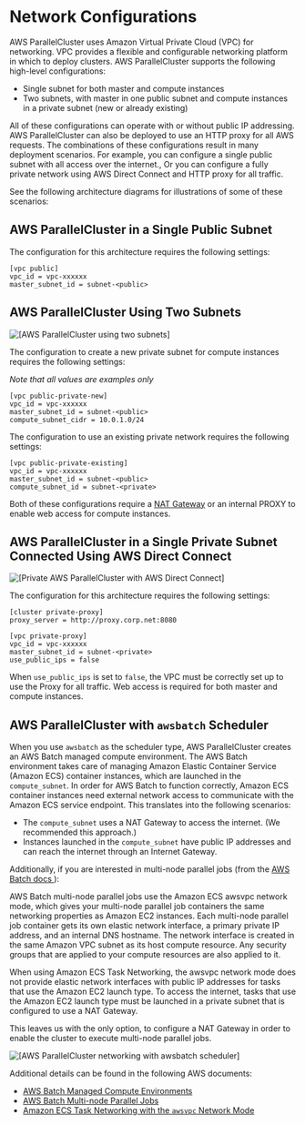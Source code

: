 # Network Configurations<a name="networking"></a>

AWS ParallelCluster uses Amazon Virtual Private Cloud \(VPC\) for networking\. VPC provides a flexible and configurable networking platform in which to deploy clusters\. AWS ParallelCluster supports the following high\-level configurations:
+ Single subnet for both master and compute instances
+ Two subnets, with master in one public subnet and compute instances in a private subnet \(new or already existing\)

All of these configurations can operate with or without public IP addressing\. AWS ParallelCluster can also be deployed to use an HTTP proxy for all AWS requests\. The combinations of these configurations result in many deployment scenarios\. For example, you can configure a single public subnet with all access over the internet\., Or you can configure a fully private network using AWS Direct Connect and HTTP proxy for all traffic\.

See the following architecture diagrams for illustrations of some of these scenarios:

## AWS ParallelCluster in a Single Public Subnet<a name="aws-parallelcluster-in-a-single-public-subnet"></a>

The configuration for this architecture requires the following settings:

```
[vpc public]
vpc_id = vpc-xxxxxx
master_subnet_id = subnet-<public>
```

## AWS ParallelCluster Using Two Subnets<a name="aws-parallelcluster-using-two-subnets"></a>

![\[AWS ParallelCluster using two subnets\]](http://docs.aws.amazon.com/parallelcluster/latest/ug/images/networking_two_subnets.jpg)

The configuration to create a new private subnet for compute instances requires the following settings:

 *Note that all values are examples only* 

```
[vpc public-private-new]
vpc_id = vpc-xxxxxx
master_subnet_id = subnet-<public>
compute_subnet_cidr = 10.0.1.0/24
```

The configuration to use an existing private network requires the following settings:

```
[vpc public-private-existing]
vpc_id = vpc-xxxxxx
master_subnet_id = subnet-<public>
compute_subnet_id = subnet-<private>
```

Both of these configurations require a [NAT Gateway](https://docs.aws.amazon.com/vpc/latest/userguide/vpc-nat-gateway.html) or an internal PROXY to enable web access for compute instances\.

## AWS ParallelCluster in a Single Private Subnet Connected Using AWS Direct Connect<a name="aws-parallelcluster-in-a-single-private-subnet-connected-using-direct-connect"></a>

![\[Private AWS ParallelCluster with AWS Direct Connect\]](http://docs.aws.amazon.com/parallelcluster/latest/ug/images/networking_private_dx.jpg)

The configuration for this architecture requires the following settings:

```
[cluster private-proxy]
proxy_server = http://proxy.corp.net:8080

[vpc private-proxy]
vpc_id = vpc-xxxxxx
master_subnet_id = subnet-<private>
use_public_ips = false
```

When `use_public_ips` is set to `false`, the VPC must be correctly set up to use the Proxy for all traffic\. Web access is required for both master and compute instances\.

## AWS ParallelCluster with `awsbatch` Scheduler<a name="awsbatch-networking"></a>

When you use `awsbatch` as the scheduler type, AWS ParallelCluster creates an AWS Batch managed compute environment\. The AWS Batch environment takes care of managing Amazon Elastic Container Service \(Amazon ECS\) container instances, which are launched in the `compute_subnet`\. In order for AWS Batch to function correctly, Amazon ECS container instances need external network access to communicate with the Amazon ECS service endpoint\. This translates into the following scenarios:
+ The `compute_subnet` uses a NAT Gateway to access the internet\. \(We recommended this approach\.\)
+ Instances launched in the `compute_subnet` have public IP addresses and can reach the internet through an Internet Gateway\.

Additionally, if you are interested in multi\-node parallel jobs \(from the [AWS Batch docs ](https://docs.aws.amazon.com/batch/latest/userguide/multi-node-parallel-jobs.html#mnp-ce)\):

AWS Batch multi\-node parallel jobs use the Amazon ECS awsvpc network mode, which gives your multi\-node parallel job containers the same networking properties as Amazon EC2 instances\. Each multi\-node parallel job container gets its own elastic network interface, a primary private IP address, and an internal DNS hostname\. The network interface is created in the same Amazon VPC subnet as its host compute resource\. Any security groups that are applied to your compute resources are also applied to it\.

When using Amazon ECS Task Networking, the awsvpc network mode does not provide elastic network interfaces with public IP addresses for tasks that use the Amazon EC2 launch type\. To access the internet, tasks that use the Amazon EC2 launch type must be launched in a private subnet that is configured to use a NAT Gateway\.

This leaves us with the only option, to configure a NAT Gateway in order to enable the cluster to execute multi\-node parallel jobs\.

![\[AWS ParallelCluster networking with awsbatch scheduler\]](http://docs.aws.amazon.com/parallelcluster/latest/ug/images/networking_batch.jpg)

Additional details can be found in the following AWS documents:
+  [AWS Batch Managed Compute Environments](https://docs.aws.amazon.com/batch/latest/userguide/compute_environments.html#managed_compute_environments) 
+  [AWS Batch Multi\-node Parallel Jobs](https://docs.aws.amazon.com/batch/latest/userguide/multi-node-parallel-jobs.html) 
+  [Amazon ECS Task Networking with the `awsvpc` Network Mode](https://docs.aws.amazon.com/AmazonECS/latest/developerguide/task-networking.html) 